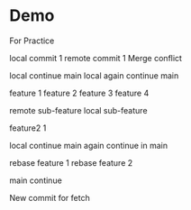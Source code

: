 # Demo
For Practice

local commit 1
remote commit 1
Merge conflict

local continue main
local again continue main

feature 1
feature 2
feature 3
feature 4

remote sub-feature
local sub-feature

feature2 1

local continue main
again continue in main

rebase feature 1
rebase feature 2

main continue


New commit for fetch
